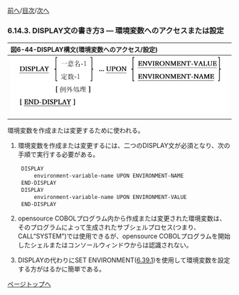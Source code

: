 <!--navi start1-->
[前へ](6-14-2.md)/[目次](https://opensourcecobol.github.io/markdown/TOC.html)/[次へ](6-14-4.md)
<!--navi end1-->
### 6.14.3. DISPLAY文の書き方3 ― 環境変数へのアクセスまたは設定

|図6-44-DISPLAY構文(環境変数へのアクセス/設定)|
|:--|
|![alt text](Image/6-44.png)|

環境変数を作成または変更するために使われる。

1. 環境変数を作成または変更するには、二つのDISPLAY文が必須となり、次の手順で実行する必要がある。

        DISPLAY
            environment-variable-name UPON ENVIRONMENT-NAME
        END-DISPLAY
        DISPLAY
            environment-variable-name UPON ENVIRONMENT-VALUE
        END-DISPLAY	
	

2. opensource COBOLプログラム内から作成または変更された環境変数は、そのプログラムによって生成されたサブシェルプロセス(つまり、CALL“SYSTEM”)では使用できるが、opensource COBOLプログラムを開始したシェルまたはコンソールウィンドウからは認識されない。

3. DISPLAYの代わりにSET ENVIRONMENT([6.39.1](6-39-1.md))を使用して環境変数を設定する方がはるかに簡単である。
 
<!--navi start2-->

[ページトップへ](6-14-3.md)
<!--navi end2-->
